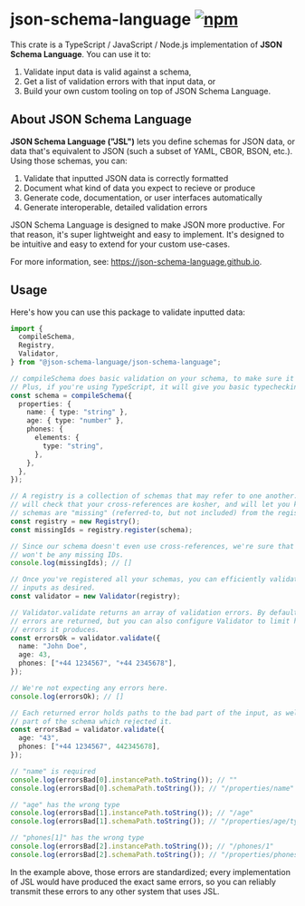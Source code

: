 # json-schema-language [![npm](https://img.shields.io/npm/v/@json-schema-language/json-schema-language.svg)](https://www.npmjs.com/package/@json-schema-language/json-schema-language)

This crate is a TypeScript / JavaScript / Node.js implementation of **JSON
Schema Language**. You can use it to:

1. Validate input data is valid against a schema,
2. Get a list of validation errors with that input data, or
3. Build your own custom tooling on top of JSON Schema Language.

## About JSON Schema Language

**JSON Schema Language ("JSL")** lets you define schemas for JSON data, or data
that's equivalent to JSON (such a subset of YAML, CBOR, BSON, etc.). Using those
schemas, you can:

1. Validate that inputted JSON data is correctly formatted
2. Document what kind of data you expect to recieve or produce
3. Generate code, documentation, or user interfaces automatically
4. Generate interoperable, detailed validation errors

JSON Schema Language is designed to make JSON more productive. For that reason,
it's super lightweight and easy to implement. It's designed to be intuitive and
easy to extend for your custom use-cases.

For more information, see: <https://json-schema-language.github.io>.

## Usage

Here's how you can use this package to validate inputted data:

```typescript
import {
  compileSchema,
  Registry,
  Validator,
} from "@json-schema-language/json-schema-language";

// compileSchema does basic validation on your schema, to make sure it's sane.
// Plus, if you're using TypeScript, it will give you basic typechecking.
const schema = compileSchema({
  properties: {
    name: { type: "string" },
    age: { type: "number" },
    phones: {
      elements: {
        type: "string",
      },
    },
  },
});

// A registry is a collection of schemas that may refer to one another. Registry
// will check that your cross-references are kosher, and will let you know what
// schemas are "missing" (referred-to, but not included) from the registry.
const registry = new Registry();
const missingIds = registry.register(schema);

// Since our schema doesn't even use cross-references, we're sure that there
// won't be any missing IDs.
console.log(missingIds); // []

// Once you've registered all your schemas, you can efficiently validate as many
// inputs as desired.
const validator = new Validator(registry);

// Validator.validate returns an array of validation errors. By default, all
// errors are returned, but you can also configure Validator to limit how many
// errors it produces.
const errorsOk = validator.validate({
  name: "John Doe",
  age: 43,
  phones: ["+44 1234567", "+44 2345678"],
});

// We're not expecting any errors here.
console.log(errorsOk); // []

// Each returned error holds paths to the bad part of the input, as well as the
// part of the schema which rejected it.
const errorsBad = validator.validate({
  age: "43",
  phones: ["+44 1234567", 442345678],
});

// "name" is required
console.log(errorsBad[0].instancePath.toString()); // ""
console.log(errorsBad[0].schemaPath.toString()); // "/properties/name"

// "age" has the wrong type
console.log(errorsBad[1].instancePath.toString()); // "/age"
console.log(errorsBad[1].schemaPath.toString()); // "/properties/age/type"

// "phones[1]" has the wrong type
console.log(errorsBad[2].instancePath.toString()); // "/phones/1"
console.log(errorsBad[2].schemaPath.toString()); // "/properties/phones/elements/type"
```

In the example above, those errors are standardized; every implementation of JSL
would have produced the exact same errors, so you can reliably transmit these
errors to any other system that uses JSL.
